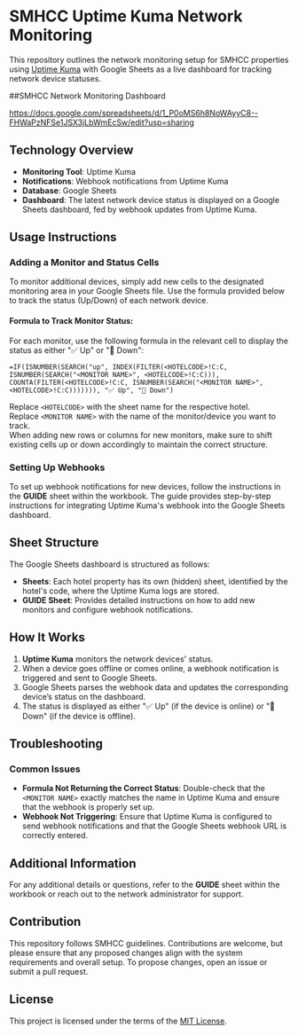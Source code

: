 # SMHCC Uptime Kuma Network Monitoring

This repository outlines the network monitoring setup for SMHCC properties using [Uptime Kuma](https://github.com/louislam/uptime-kuma) with Google Sheets as a live dashboard for tracking network device statuses.

##SMHCC Network Monitoring Dashboard

https://docs.google.com/spreadsheets/d/1_P0oMS6h8NoWAyyC8--FHWaPzNFSe1JSX3jLbWmEcSw/edit?usp=sharing

## Technology Overview

- **Monitoring Tool**: Uptime Kuma
- **Notifications**: Webhook notifications from Uptime Kuma
- **Database**: Google Sheets
- **Dashboard**: The latest network device status is displayed on a Google Sheets dashboard, fed by webhook updates from Uptime Kuma.

## Usage Instructions

### Adding a Monitor and Status Cells
To monitor additional devices, simply add new cells to the designated monitoring area in your Google Sheets file. Use the formula provided below to track the status (Up/Down) of each network device.

#### Formula to Track Monitor Status:
For each monitor, use the following formula in the relevant cell to display the status as either "✅ Up" or "🔴 Down":

```excel
=IF(ISNUMBER(SEARCH("up", INDEX(FILTER(<HOTELCODE>!C:C, ISNUMBER(SEARCH("<MONITOR NAME>", <HOTELCODE>!C:C))), COUNTA(FILTER(<HOTELCODE>!C:C, ISNUMBER(SEARCH("<MONITOR NAME>",<HOTELCODE>!C:C))))))), "✅ Up", "🔴 Down")
```

Replace `<HOTELCODE>` with the sheet name for the respective hotel.  
Replace `<MONITOR NAME>` with the name of the monitor/device you want to track.  
When adding new rows or columns for new monitors, make sure to shift existing cells up or down accordingly to maintain the correct structure.

### Setting Up Webhooks
To set up webhook notifications for new devices, follow the instructions in the **GUIDE** sheet within the workbook. The guide provides step-by-step instructions for integrating Uptime Kuma's webhook into the Google Sheets dashboard.

## Sheet Structure

The Google Sheets dashboard is structured as follows:

- **<HOTELCODE> Sheets**: Each hotel property has its own (hidden) sheet, identified by the hotel's code, where the Uptime Kuma logs are stored.
- **GUIDE Sheet**: Provides detailed instructions on how to add new monitors and configure webhook notifications.

## How It Works

1. **Uptime Kuma** monitors the network devices' status.
2. When a device goes offline or comes online, a webhook notification is triggered and sent to Google Sheets.
3. Google Sheets parses the webhook data and updates the corresponding device’s status on the dashboard.
4. The status is displayed as either "✅ Up" (if the device is online) or "🔴 Down" (if the device is offline).

## Troubleshooting

### Common Issues

- **Formula Not Returning the Correct Status**: Double-check that the `<MONITOR NAME>` exactly matches the name in Uptime Kuma and ensure that the webhook is properly set up.
- **Webhook Not Triggering**: Ensure that Uptime Kuma is configured to send webhook notifications and that the Google Sheets webhook URL is correctly entered.

## Additional Information

For any additional details or questions, refer to the **GUIDE** sheet within the workbook or reach out to the network administrator for support.

## Contribution

This repository follows SMHCC guidelines. Contributions are welcome, but please ensure that any proposed changes align with the system requirements and overall setup. To propose changes, open an issue or submit a pull request.

## License

This project is licensed under the terms of the [MIT License](LICENSE).
